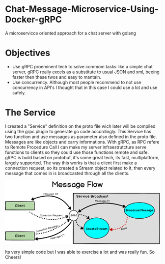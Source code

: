 # Chat-Message-Microservice-Using-Docker-gRPC
A microservicce oriented approach for a chat server with golang

# Objectives
- Use gRPC proeminent tech to solve commom tasks like a simple chat server, gRPC really excels as a substitute to usual JSON and xml, beeing faster then these twos and easy to mantain.
- Use concurrency. Although most people recommend to not use concurrency in API's I thought that in this case I could use a lot and use safely.

# The Service

I created a "Service" definition on the proto file wich later will be compiled using the grpc plugin to generate go code accordingly. This Service has two function and use messages as parameter also defined in the proto file. Messages are like objects and carry informations. With gRPC, as RPC refere to Remote Procedure Call I can make my server infraestrutcture serve functions to clients so they could use those functions remote and safe. gRPC is build based on protobuf, it's some great tech, its fast, multiplatform, largely supported.
The way this works is that a client first make a connection request, so its created a Stream object related to it, then every message that comes in is broadcasted through all the clients. 

![Screenshot](chat-server-diagram.png)



Its very simple code but I was able to exercise a lot and was really fun. So Cheers!
